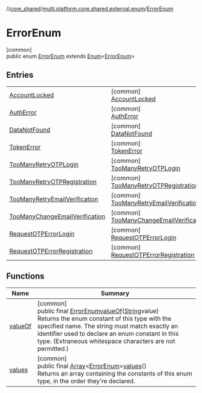 //[core_shared](../../../index.md)/[multi.platform.core.shared.external.enum](../index.md)/[ErrorEnum](index.md)

# ErrorEnum

[common]\
public enum [ErrorEnum](index.md) extends [Enum](https://developer.android.com/reference/kotlin/java/lang/Enum.html)&lt;[ErrorEnum](index.md)&gt;

## Entries

| | |
|---|---|
| [AccountLocked](-account-locked/index.md) | [common]<br>[AccountLocked](-account-locked/index.md) |
| [AuthError](-auth-error/index.md) | [common]<br>[AuthError](-auth-error/index.md) |
| [DataNotFound](-data-not-found/index.md) | [common]<br>[DataNotFound](-data-not-found/index.md) |
| [TokenError](-token-error/index.md) | [common]<br>[TokenError](-token-error/index.md) |
| [TooManyRetryOTPLogin](-too-many-retry-o-t-p-login/index.md) | [common]<br>[TooManyRetryOTPLogin](-too-many-retry-o-t-p-login/index.md) |
| [TooManyRetryOTPRegistration](-too-many-retry-o-t-p-registration/index.md) | [common]<br>[TooManyRetryOTPRegistration](-too-many-retry-o-t-p-registration/index.md) |
| [TooManyRetryEmailVerification](-too-many-retry-email-verification/index.md) | [common]<br>[TooManyRetryEmailVerification](-too-many-retry-email-verification/index.md) |
| [TooManyChangeEmailVerification](-too-many-change-email-verification/index.md) | [common]<br>[TooManyChangeEmailVerification](-too-many-change-email-verification/index.md) |
| [RequestOTPErrorLogin](-request-o-t-p-error-login/index.md) | [common]<br>[RequestOTPErrorLogin](-request-o-t-p-error-login/index.md) |
| [RequestOTPErrorRegistration](-request-o-t-p-error-registration/index.md) | [common]<br>[RequestOTPErrorRegistration](-request-o-t-p-error-registration/index.md) |

## Functions

| Name | Summary |
|---|---|
| [valueOf](value-of.md) | [common]<br>public final [ErrorEnum](index.md)[valueOf](value-of.md)([String](https://developer.android.com/reference/kotlin/java/lang/String.html)value)<br>Returns the enum constant of this type with the specified name. The string must match exactly an identifier used to declare an enum constant in this type. (Extraneous whitespace characters are not permitted.) |
| [values](values.md) | [common]<br>public final [Array](https://kotlinlang.org/api/latest/jvm/stdlib/kotlin/-array/index.html)&lt;[ErrorEnum](index.md)&gt;[values](values.md)()<br>Returns an array containing the constants of this enum type, in the order they're declared. |
